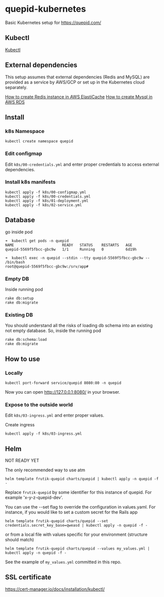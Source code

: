 # quepid-kubernetes

Basic Kubernetes setup for https://quepid.com/

## Kubectl

[Kubectl](KUBERNETES_CLI.md)

## External dependencies

This setup assumes that external dependencies (Redis and MySQL) are provided as a service by AWS/GCP or set up in the Kubernetes cloud separately.

[How to create Redis instance in AWS ElastiCache](https://docs.aws.amazon.com/AmazonElastiCache/latest/red-ug/Clusters.Create.html#Clusters.Create.CON.RedisCluster)
[How to create Mysql in AWS RDS](https://docs.aws.amazon.com/AmazonRDS/latest/UserGuide/USER_CreateDBInstance.html)

## Install

### k8s Namespace

```
kubectl create namespace quepid
```

### Edit configmap

Edit `k8s/00-credentials.yml` and enter proper credentials to access external dependencies.

### Install k8s manifests

```
kubectl apply -f k8s/00-configmap.yml
kubectl apply -f k8s/00-credentials.yml
kubectl apply -f k8s/01-deployment.yml
kubectl apply -f k8s/02-service.yml
```

## Database

go inside pod

```
➜  kubectl get pods -n quepid
NAME                      READY   STATUS    RESTARTS   AGE
quepid-5569f5fbcc-gbc9w   1/1     Running   0          6d19h

➜  kubectl exec -n quepid --stdin --tty quepid-5569f5fbcc-gbc9w -- /bin/bash
root@quepid-5569f5fbcc-gbc9w:/srv/app#

```

### Empty DB

Inside running pod

```
rake db:setup
rake db:migrate
```

### Existing DB

You should understand all the risks of loading db schema into an existing not empty database. So, inside the running pod

```
rake db:schema:load
rake db:migrate
```

## How to use

### Locally

```
kubectl port-forward service/quepid 8080:80 -n quepid
```

Now you can open http://127.0.0.1:8080/ in your browser.

### Expose to the outside world

Edit `k8s/03-ingress.yml` and enter proper values.

Create ingress

```
kubectl apply -f k8s/03-ingress.yml
```

## Helm

NOT READY YET

The only recommended way to use atm

```
helm template frutik-quepid charts/quepid | kubectl apply -n quepid -f -
```

Replace `frutik-quepid` by some identifier for this instance of quepid.
For example 'x-y-z-quepid-dev'.

You can use the --set flag to override the configuration in values.yaml. For instance, 
if you would like to set a custom secret for the Rails app

```
helm template frutik-quepid charts/quepid --set credentials.secret_key_base=qweasd | kubectl apply -n quepid -f - 
```

or from a local file with values specific for 
your environment (structure should match)

```
helm template frutik-quepid charts/quepid --values my_values.yml | kubectl apply -n quepid -f -
```

See the example of `my_values.yml` committed in this repo.

## SSL certificate

https://cert-manager.io/docs/installation/kubectl/
